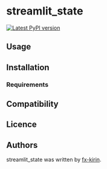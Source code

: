 # streamlit_state

[![Latest PyPI version](https://img.shields.io/pypi/v/package_name.svg)](https://pypi.python.org/pypi/streamlit_state)

## Usage

## Installation

### Requirements

## Compatibility

## Licence

## Authors

streamlit_state was written by [fx-kirin](fx.kirin@gmail.com).
